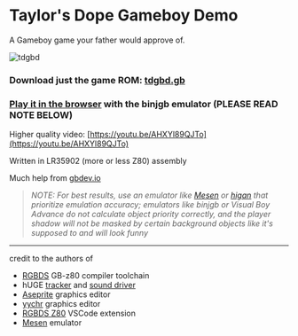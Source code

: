 # Taylor's Dope Gameboy Demo

A Gameboy game your father would approve of.

![tdgbd](https://github.com/taylorplewe/tdgbd/assets/69979860/57009502-603d-42fc-bffa-14dc956b1333)

### Download just the game ROM: [tdgbd.gb](/bin/tdgbd.gb)

### [Play it in the browser](https://taylorplewe.github.io/tdgbd/) with the binjgb emulator (PLEASE READ NOTE BELOW)

Higher quality video: [https://youtu.be/AHXYl89QJTo](https://youtu.be/AHXYl89QJTo)

Written in LR35902 (more or less Z80) assembly

Much help from [gbdev.io](https://gbdev.io/pandocs/)

> *NOTE: For best results, use an emulator like [Mesen](https://mesen.ca) or [higan](https://github.com/higan-emu/higan/releases) that prioritize emulation accuracy; emulators like binjgb or Visual Boy Advance do not calculate object priority correctly, and the player shadow will not be masked by certain background objects like it's supposed to and will look funny*

---
credit to the authors of
- [RGBDS](https://rgbds.gbdev.io/) GB-z80 compiler toolchain
- hUGE [tracker](https://github.com/SuperDisk/hUGETracker) and [sound driver](https://github.com/SuperDisk/hUGEDriver)
- [Aseprite](https://aseprite.org) graphics editor
- [yychr](https://www.romhacking.net/utilities/958/) graphics editor
- [RGBDS Z80](https://marketplace.visualstudio.com/items?itemName=donaldhays.rgbds-z80) VSCode extension
- [Mesen](https://mesen.ca) emulator
